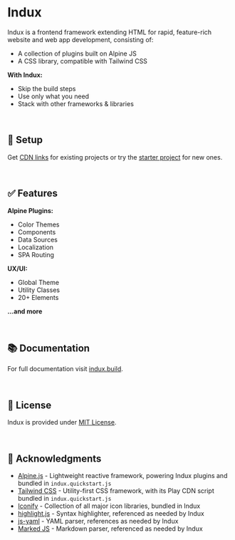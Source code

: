 # Indux

Indux is a frontend framework extending HTML for rapid, feature-rich website and web app development, consisting of:

- A collection of plugins built on Alpine JS
- A CSS library, compatible with Tailwind CSS

**With Indux:**
- Skip the build steps
- Use only what you need
- Stack with other frameworks & libraries

<br>

## 💾 Setup

Get [CDN links](https://indux.build/getting-started/setup) for existing projects or try the [starter project](https://indux.build/getting-started/starter-project) for new ones.

<br>

## ✅ Features

**Alpine Plugins:**
- Color Themes
- Components
- Data Sources
- Localization
- SPA Routing

**UX/UI:**
- Global Theme
- Utility Classes
- 20+ Elements

**...and more**

<br>

## 📚 Documentation

For full documentation visit [indux.build](https://indux.build).

<br>

## 📄 License

Indux is provided under [MIT License](/blob/main/LICENSE.md).

<br>

## 🙏 Acknowledgments

- [Alpine.js](https://alpinejs.dev) - Lightweight reactive framework, powering Indux plugins and bundled in `indux.quickstart.js`
- [Tailwind CSS](https://tailwindcss.com) - Utility-first CSS framework, with its Play CDN script bundled in `indux.quickstart.js`
- [Iconify](https://iconify.design) - Collection of all major icon libraries, bundled in Indux
- [highlight.js](https://highlightjs.org) - Syntax highlighter, referenced as needed by Indux
- [js-yaml](https://nodeca.github.io/js-yaml) - YAML parser, references as needed by Indux
- [Marked JS](https://marked.js.org) - Markdown parser, referenced as needed by Indux